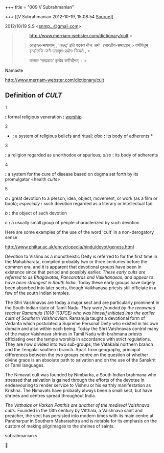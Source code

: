 +++
title = "009 V Subrahmanian"

+++
[[V Subrahmanian	2012-10-19, 15:08:54 [Source](https://groups.google.com/g/bvparishat/c/wd3roS2OhdE)]]



  
  

2012/10/19 S.S \<[snmp...@gmail.com]()\>

  

> 
> > 
> > 
> > 
> > <http://www.merriam-webster.com/dictionary/cult> >
> 
> > 
> > 
> > 
> > 
> > आङ्ग्ल-भाषायाम् , 'कल्ट्‍' इति पदस्य नीचः अर्थः ।भारतीय-सम्प्रद्यान् > वर्णयितुम् इन्डोलजि-जनैः एतादृशः प्रयोगः क्रियते , >
> 
> > 
> > तस्मात्‍ 'सम्प्रदाय' इत्येव समीचीनम् । >
> 

  
Namaste  

  
<http://www.merriam-webster.com/dictionary/cult>  

  

## Definition of *CULT*

1

**:** formal religious veneration **:** [worship](http://www.merriam-webster.com/dictionary/worship)

2

* **:** a system of religious beliefs and ritual; *also* **:** its body of adherents *

3

**:** a religion regarded as unorthodox or spurious; *also* **:** its body of adherents

4

**:** a system for the cure of disease based on dogma set forth by its promulgator \<health *cults*\>

5

*a* **:** great devotion to a person, idea, object, movement, or work (as a film or book); *especially* **:** such devotion regarded as a literary or intellectual fad

*b* **:** the object of such devotion

*c* **:** a usually small group of people characterized by such devotion  
  
Here are some examples of the use of the word 'cult' in a non-derogatory sense:  
  
<http://www.philtar.ac.uk/encyclopedia/hindu/devot/geness.html>  

Devotion to Vishnu as a monotheistic Deity is referred to for the first time in the Mahabharata, compiled probably two or three centuries before the common era, and it is apparent that devotional groups have been in existence since that period and possibly earlier. *These early cults are referred to as Bhagavatas, Pancaratras and Vaikhanasas, and appear to have been strongest in South India.* Today these early groups have largely been absorbed into later sects, though Vaikhanasa priests still officiate in a few of the south Indian temples.

The Shri Vaishnavas are today a major sect and are particularly prominent in the South Indian state of Tamil Nadu. *They were founded by the renowned teacher Ramanuja (1018-1137CE) who was himself initiated into the earlier cults of Southern Vaishnavism.* Ramanuja taught a devotional form of Vedanta which postulated a Supreme Personal Deity who existed in his own domain and also within each being. Today the Shri Vaishnavas control many of the major Vaishnava shrines in Tamil Nadu with brahmana priests officiating over the temple worship in accordance with strict regulations. They are now divided into two sub-groups, the Vatakalai northern branch and the Tengalai southern branch. Apart from geography, principal differences between the two groups centre on the question of whether divine grace is an absolute path to salvation and on the use of the Sanskrit or Tamil languages.

The Nimavat cult was founded by Nimbarka, a South Indian brahmana who stressed that salvation is gained through the efforts of the devotee in endeavouring to render service to Vishnu or his earthly manifestation as Krishna. The Nimavats have probably always been a small sect, but have shrines and centres spread throughout India.

*The Vitthalas or Varkari Panthis are another of the medieval Vaishnava cults.* Founded in the 13th century by Vitthala, a Vaishnava saint and preacher, the sect has persisted into modern times with its main centre at Pandharpur in Southern Maharashtra and is notable for its emphasis on the custom of making pilgrimages to the shrines of saints.  
  
subrahmanian.v  





